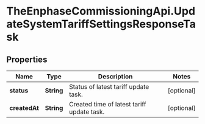 # TheEnphaseCommissioningApi.UpdateSystemTariffSettingsResponseTask

## Properties

Name | Type | Description | Notes
------------ | ------------- | ------------- | -------------
**status** | **String** | Status of latest tariff update task. | [optional] 
**createdAt** | **String** | Created time of latest tariff update task. | [optional] 


